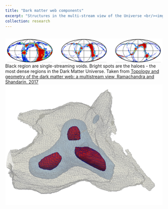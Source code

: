 ```yaml
---
title: "Dark matter web components"
excerpt: "Structures in the multi-stream view of the Universe <br/><img src='/images/w6.png'>"
collection: research
---
```



<br/><img src='/images/fig3.png'>
Black region are single-streaming voids. Bright spots are the haloes - the most dense regions in the Dark Matter Universe. Taken from [Topology and geometry of the dark matter web: a multistream view, Ramachandra and Shandarin, 2017](https://arxiv.org/abs/1608.05469) <img align="right" src="/images/fig2.png"> 


